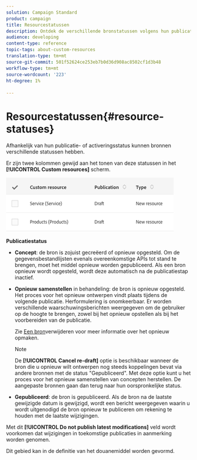 ```yaml
---
solution: Campaign Standard
product: campaign
title: Resourcestatussen
description: Ontdek de verschillende bronstatussen volgens hun publicatiestatus.
audience: developing
content-type: reference
topic-tags: about-custom-resources
translation-type: tm+mt
source-git-commit: 501f52624ce253eb7b0d36d908ac8502cf1d3b48
workflow-type: tm+mt
source-wordcount: '223'
ht-degree: 1%

---
```



# Resourcestatussen{#resource-statuses}

Afhankelijk van hun publicatie- of activeringsstatus kunnen bronnen verschillende statussen hebben.

Er zijn twee kolommen gewijd aan het tonen van deze statussen in het **[!UICONTROL Custom resources]** scherm.

![](assets/schema_colonne_1.png)

**Publicatiestatus**

* **Concept**: de bron is zojuist gecreëerd of opnieuw opgesteld. Om de gegevensbestandlijsten evenals overeenkomstige APIs tot stand te brengen, moet het middel opnieuw worden gepubliceerd. Als een bron opnieuw wordt opgesteld, wordt deze automatisch na de publicatiestap inactief.
* **Opnieuw samenstellen** in behandeling: de bron is opnieuw opgesteld. Het proces voor het opnieuw ontwerpen vindt plaats tijdens de volgende publicatie. Herformulering is onomkeerbaar. Er worden verschillende waarschuwingsberichten weergegeven om de gebruiker op de hoogte te brengen, zowel bij het opnieuw opstellen als bij het voorbereiden van de publicatie.

   Zie [Een bron](../../developing/using/deleting-a-resource.md)verwijderen voor meer informatie over het opnieuw opmaken.

   >[!NOTE]
   >
   >De **[!UICONTROL Cancel re-draft]** optie is beschikbaar wanneer de bron die u opnieuw wilt ontwerpen nog steeds koppelingen bevat via andere bronnen met de status &quot;Gepubliceerd&quot;. Met deze optie kunt u het proces voor het opnieuw samenstellen van concepten herstellen. De aangepaste bronnen gaan dan terug naar hun oorspronkelijke status.

* **Gepubliceerd**: de bron is gepubliceerd. Als de bron na de laatste gewijzigde datum is gewijzigd, wordt een bericht weergegeven waarin u wordt uitgenodigd de bron opnieuw te publiceren om rekening te houden met de laatste wijzigingen.

Met dit **[!UICONTROL Do not publish latest modifications]** veld wordt voorkomen dat wijzigingen in toekomstige publicaties in aanmerking worden genomen.

Dit gebied kan in de definitie van het douanemiddel worden gevormd.
